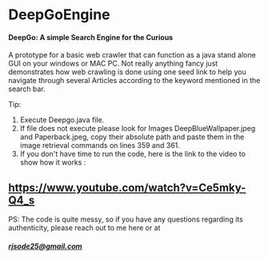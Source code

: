 # DeepGoEngine
#### DeepGo: A simple Search Engine for the Curious
 A prototype for a basic web crawler that can function as a java stand alone GUI on your windows or MAC PC. 
 Not really anything fancy just demonstrates how web crawling is done using one seed link to help you navigate through several 
 Articles according to the keyword mentioned in the search bar. 
 
 
 Tip: 
 1. Execute Deepgo.java file.
 2. If file does not execute please look for Images DeepBlueWallpaper.jpeg and Paperback.jpeg, copy their absolute path and paste them in 
 the image retrieval commands on lines 359 and 361.
3. If you don't have time to run the code, here is the link to the video to show how it works : 

## https://www.youtube.com/watch?v=Ce5mky-Q4_s


PS: The code is quite messy, so if you have any questions regarding its authenticity, please reach out to me here or at
#####  rjsode25@gmail.com
